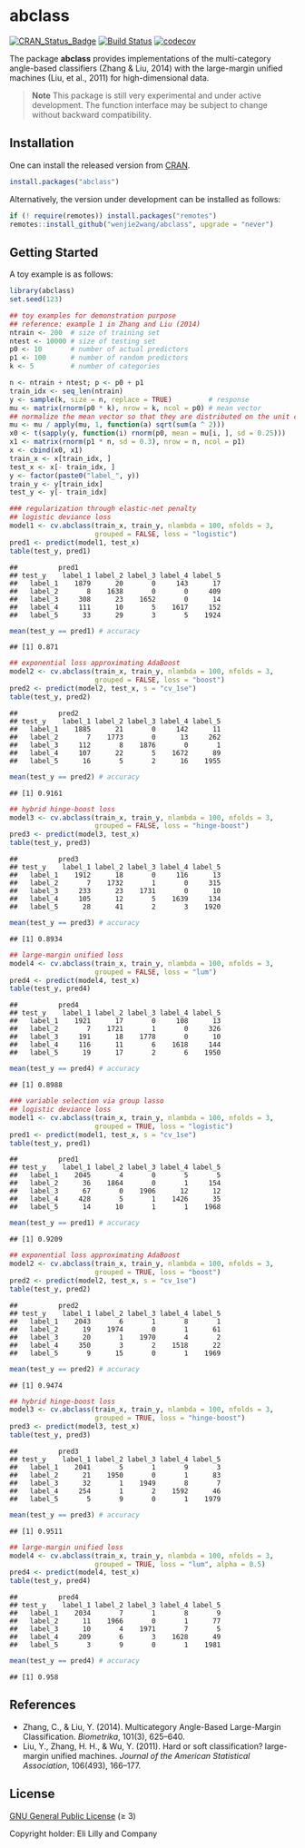 abclass
================

[![CRAN_Status_Badge](https://www.r-pkg.org/badges/version/abclass)](https://CRAN.R-project.org/package=abclass)
[![Build
Status](https://github.com/wenjie2wang/abclass/workflows/R-CMD-check/badge.svg)](https://github.com/wenjie2wang/abclass/actions)
[![codecov](https://codecov.io/gh/wenjie2wang/abclass/branch/main/graph/badge.svg)](https://app.codecov.io/gh/wenjie2wang/abclass)

The package **abclass** provides implementations of the multi-category
angle-based classifiers (Zhang & Liu, 2014) with the large-margin
unified machines (Liu, et al., 2011) for high-dimensional data.

> **Note** This package is still very experimental and under active
> development. The function interface may be subject to change without
> backward compatibility.

## Installation

One can install the released version from
[CRAN](https://CRAN.R-project.org/package=abclass).

``` r
install.packages("abclass")
```

Alternatively, the version under development can be installed as
follows:

``` r
if (! require(remotes)) install.packages("remotes")
remotes::install_github("wenjie2wang/abclass", upgrade = "never")
```

## Getting Started

A toy example is as follows:

``` r
library(abclass)
set.seed(123)

## toy examples for demonstration purpose
## reference: example 1 in Zhang and Liu (2014)
ntrain <- 200  # size of training set
ntest <- 10000 # size of testing set
p0 <- 10       # number of actual predictors
p1 <- 100      # number of random predictors
k <- 5         # number of categories

n <- ntrain + ntest; p <- p0 + p1
train_idx <- seq_len(ntrain)
y <- sample(k, size = n, replace = TRUE)         # response
mu <- matrix(rnorm(p0 * k), nrow = k, ncol = p0) # mean vector
## normalize the mean vector so that they are distributed on the unit circle
mu <- mu / apply(mu, 1, function(a) sqrt(sum(a ^ 2)))
x0 <- t(sapply(y, function(i) rnorm(p0, mean = mu[i, ], sd = 0.25)))
x1 <- matrix(rnorm(p1 * n, sd = 0.3), nrow = n, ncol = p1)
x <- cbind(x0, x1)
train_x <- x[train_idx, ]
test_x <- x[- train_idx, ]
y <- factor(paste0("label_", y))
train_y <- y[train_idx]
test_y <- y[- train_idx]

### regularization through elastic-net penalty
## logistic deviance loss
model1 <- cv.abclass(train_x, train_y, nlambda = 100, nfolds = 3,
                     grouped = FALSE, loss = "logistic")
pred1 <- predict(model1, test_x)
table(test_y, pred1)
```

    ##          pred1
    ## test_y    label_1 label_2 label_3 label_4 label_5
    ##   label_1    1879      20       0     143      17
    ##   label_2       8    1638       0       0     409
    ##   label_3     308      23    1652       0      14
    ##   label_4     111      10       5    1617     152
    ##   label_5      33      29       3       5    1924

``` r
mean(test_y == pred1) # accuracy
```

    ## [1] 0.871

``` r
## exponential loss approximating AdaBoost
model2 <- cv.abclass(train_x, train_y, nlambda = 100, nfolds = 3,
                     grouped = FALSE, loss = "boost")
pred2 <- predict(model2, test_x, s = "cv_1se")
table(test_y, pred2)
```

    ##          pred2
    ## test_y    label_1 label_2 label_3 label_4 label_5
    ##   label_1    1885      21       0     142      11
    ##   label_2       7    1773       0      13     262
    ##   label_3     112       8    1876       0       1
    ##   label_4     107      22       5    1672      89
    ##   label_5      16       5       2      16    1955

``` r
mean(test_y == pred2) # accuracy
```

    ## [1] 0.9161

``` r
## hybrid hinge-boost loss
model3 <- cv.abclass(train_x, train_y, nlambda = 100, nfolds = 3,
                     grouped = FALSE, loss = "hinge-boost")
pred3 <- predict(model3, test_x)
table(test_y, pred3)
```

    ##          pred3
    ## test_y    label_1 label_2 label_3 label_4 label_5
    ##   label_1    1912      18       0     116      13
    ##   label_2       7    1732       1       0     315
    ##   label_3     233      23    1731       0      10
    ##   label_4     105      12       5    1639     134
    ##   label_5      28      41       2       3    1920

``` r
mean(test_y == pred3) # accuracy
```

    ## [1] 0.8934

``` r
## large-margin unified loss
model4 <- cv.abclass(train_x, train_y, nlambda = 100, nfolds = 3,
                     grouped = FALSE, loss = "lum")
pred4 <- predict(model4, test_x)
table(test_y, pred4)
```

    ##          pred4
    ## test_y    label_1 label_2 label_3 label_4 label_5
    ##   label_1    1921      17       0     108      13
    ##   label_2       7    1721       1       0     326
    ##   label_3     191      18    1778       0      10
    ##   label_4     116      11       6    1618     144
    ##   label_5      19      17       2       6    1950

``` r
mean(test_y == pred4) # accuracy
```

    ## [1] 0.8988

``` r
### variable selection via group lasso
## logistic deviance loss
model1 <- cv.abclass(train_x, train_y, nlambda = 100, nfolds = 3,
                     grouped = TRUE, loss = "logistic")
pred1 <- predict(model1, test_x, s = "cv_1se")
table(test_y, pred1)
```

    ##          pred1
    ## test_y    label_1 label_2 label_3 label_4 label_5
    ##   label_1    2045       4       0       5       5
    ##   label_2      36    1864       0       1     154
    ##   label_3      67       0    1906      12      12
    ##   label_4     428       5       1    1426      35
    ##   label_5      14      10       1       1    1968

``` r
mean(test_y == pred1) # accuracy
```

    ## [1] 0.9209

``` r
## exponential loss approximating AdaBoost
model2 <- cv.abclass(train_x, train_y, nlambda = 100, nfolds = 3,
                     grouped = TRUE, loss = "boost")
pred2 <- predict(model2, test_x, s = "cv_1se")
table(test_y, pred2)
```

    ##          pred2
    ## test_y    label_1 label_2 label_3 label_4 label_5
    ##   label_1    2043       6       1       8       1
    ##   label_2      19    1974       0       1      61
    ##   label_3      20       1    1970       4       2
    ##   label_4     350       3       2    1518      22
    ##   label_5       9      15       0       1    1969

``` r
mean(test_y == pred2) # accuracy
```

    ## [1] 0.9474

``` r
## hybrid hinge-boost loss
model3 <- cv.abclass(train_x, train_y, nlambda = 100, nfolds = 3,
                     grouped = TRUE, loss = "hinge-boost")
pred3 <- predict(model3, test_x)
table(test_y, pred3)
```

    ##          pred3
    ## test_y    label_1 label_2 label_3 label_4 label_5
    ##   label_1    2041       5       1       9       3
    ##   label_2      21    1950       0       1      83
    ##   label_3      32       1    1949       8       7
    ##   label_4     254       1       2    1592      46
    ##   label_5       5       9       0       1    1979

``` r
mean(test_y == pred3) # accuracy
```

    ## [1] 0.9511

``` r
## large-margin unified loss
model4 <- cv.abclass(train_x, train_y, nlambda = 100, nfolds = 3,
                     grouped = TRUE, loss = "lum", alpha = 0.5)
pred4 <- predict(model4, test_x)
table(test_y, pred4)
```

    ##          pred4
    ## test_y    label_1 label_2 label_3 label_4 label_5
    ##   label_1    2034       7       1       8       9
    ##   label_2      11    1966       0       1      77
    ##   label_3      10       4    1971       7       5
    ##   label_4     209       6       3    1628      49
    ##   label_5       3       9       0       1    1981

``` r
mean(test_y == pred4) # accuracy
```

    ## [1] 0.958

## References

-   Zhang, C., & Liu, Y. (2014). Multicategory Angle-Based Large-Margin
    Classification. *Biometrika*, 101(3), 625–640.
-   Liu, Y., Zhang, H. H., & Wu, Y. (2011). Hard or soft classification?
    large-margin unified machines. *Journal of the American Statistical
    Association*, 106(493), 166–177.

## License

[GNU General Public License](https://www.gnu.org/licenses/) (≥ 3)

Copyright holder: Eli Lilly and Company

